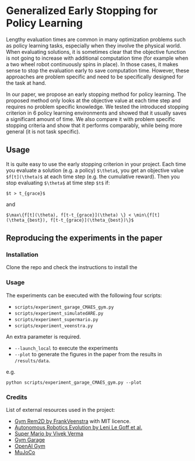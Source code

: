 # Generalized Early Stopping for Policy Learning

Lengthy evaluation times are common in many optimization problems such as policy learning tasks, especially when they involve the physical world. When evaluating solutions, it is sometimes clear that the objective function is not going to increase with additional computation time (for example when a two wheel robot continuously spins in place).
In those cases, it makes sense to stop the evaluation early to save computation time. However, these approaches are problem specific and need to be specifically designed for the task at hand.


In our paper, we propose an early stopping method for policy learning. The proposed method only looks at the objective value at each time step and requires no problem specific knowledge. We tested the introduced stopping criterion in 6 policy learning environments and showed that it usually saves a significant amount of time. We also compare it with problem specific stopping criteria and show that it performs comparably, while being more general (it is not task specific).


## Usage

It is quite easy to use the early stopping criterion in your project. Each time you evaluate a solution (e.g. a policy) `$\theta$`, you get an objective value `$f[t](\theta)$` at each time step (e.g. the cumulative reward). Then you stop evaluating `$\theta$` at time step `$t$` if:

`$t > t_{grace}$`

and

`$\max\{f[t](\theta), f[t-t_{grace}](\theta) \} < \min\{f[t](\theta_{best}), f[t-t_{grace}](\theta_{best})\}$`



## Reproducing the experiments in the paper

### Installation

Clone the repo and check the instructions to install the 

### Usage

The experiments can be executed with the following four scripts:
- `scripts/experiment_garage_CMAES_gym.py`
- `scripts/experiment_simulatedARE.py`
- `scripts/experiment_supermario.py`
- `scripts/experiment_veenstra.py`

An extra parameter is required. 
- `--launch_local` to execute the experiments
- `--plot` to generate the figures in the paper from the results in `/results/data`. 

e.g.

```
python scripts/experiment_garage_CMAES_gym.py --plot
```


### Credits

List of external resources used in the project:

- [Gym Rem2D by FrankVeenstra](https://github.com/FrankVeenstra/gym_rem2D) with MIT licence.
- [Autonomous Robotics Evolution by Leni Le Goff et al.](https://bitbucket.org/autonomousroboticsevolution/evorl_gecco_2021/src/master/)
- [Super Mario by Vivek Verma](https://github.com/vivek3141/super-mario-neat)
- [Gym Garage](https://github.com/rlworkgroup/garage)
- [OpenAI Gym](https://www.gymlibrary.dev/environments/)
- [MuJoCo](https://mujoco.org/)